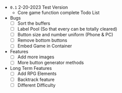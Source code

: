 - `0.1` 2-20-2023 Test Version 
  - Core game function complete
Todo List
- Bugs
  - [ ] Sort the buffers
  - [ ] Label Pool (So that every can be totally cleared)
  - [ ] Button size and number uniform (Phone & PC)
  - [ ] Remove bottom buttons
  - [ ] Embed Game in Container
- Features
  - [ ] Add more images
  - [ ] More button generator methods
- Long Term Features
  - [ ] Add RPG Elements
  - [ ] Backtrack feature
  - [ ] Different Difficulty